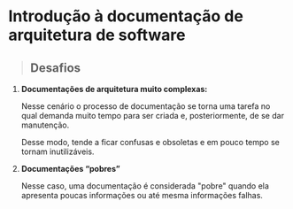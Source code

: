 # Introdução à documentação de arquitetura de software

> ## **Desafios**

1. **Documentações de arquitetura muito complexas:**

   Nesse cenário o processo de documentação se torna uma tarefa no qual demanda muito tempo para ser criada e, posteriormente, de se dar manutenção.

   Desse modo, tende a ficar confusas e obsoletas e em pouco tempo se tornam inutilizáveis.

2. **Documentações “pobres”**

   Nesse caso, uma documentação é considerada "pobre" quando ela apresenta poucas informações ou até mesma informações falhas.
